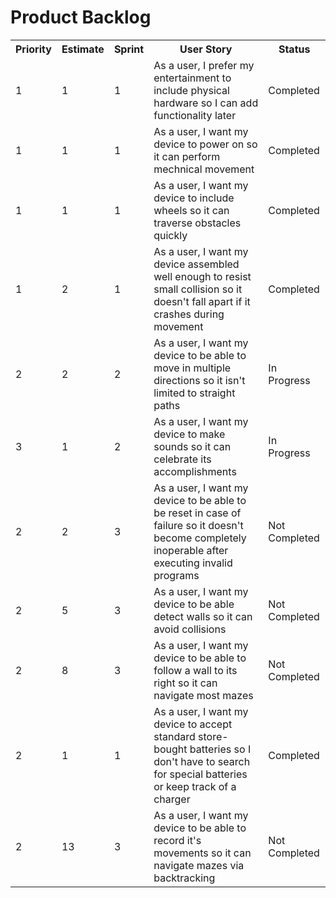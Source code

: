 <h1>Product Backlog</h1>
<table>
  <tr>
     <th>Priority</th>
     <th>Estimate</th>
     <th>Sprint</th>
     <th>User Story</th>
     <th>Status</th>
  </tr>
  
  <tr>
      <td>1</td><td>1</td><td>1</td><td>As a user, I prefer my entertainment to include physical hardware so I can add functionality later</td><td>Completed</td>
  </tr>
  
  <tr>
  <td>1</td><td>1</td><td>1</td><td>As a user, I want my device to power on so it can perform mechnical movement</td><td>Completed</td>
  </tr>
  
  <tr>
      <td>1</td><td>1</td><td>1</td><td>As a user, I want my device to include wheels so it can traverse obstacles quickly</td><td>Completed</td>
  </tr>
  
  <tr>
  <td>1</td><td>2</td><td>1</td><td>As a user, I want my device assembled well enough to resist small collision so it doesn't fall apart if it crashes during movement</td><td>Completed</td>
  </tr>
  
  <tr>
      <td>2</td><td>2</td><td>2</td><td>As a user, I want my device to be able to move in multiple directions so it isn't limited to straight paths</td><td>In Progress</td>
  </tr>
  
  <tr>
      <td>3</td><td>1</td><td>2</td><td>As a user, I want my device to make sounds so it can celebrate its accomplishments</td><td>In Progress</td>
  </tr>
  
  <tr>
      <td>2</td><td>2</td><td>3</td><td>As a user, I want my device to be able to be reset in case of failure so it doesn't become completely inoperable after executing invalid programs</td><td>Not Completed</td>
  </tr>
  
  <tr>
      <td>2</td><td>5</td><td>3</td><td>As a user, I want my device to be able detect walls so it can avoid collisions</td><td>Not Completed</td>
  </tr>
  
  <tr>
      <td>2</td><td>8</td><td>3</td><td>As a user, I want my device to be able to follow a wall to its right so it can navigate most mazes</td><td>Not Completed</td>
  </tr>

  <tr>
      <td>2</td><td>1</td><td>1</td><td>As a user, I want my device to accept standard store-bought batteries so I don't have to search for special batteries or keep track of a charger</td><td>Completed</td>
  </tr>

  <tr>
      <td>2</td><td>13</td><td>3</td><td>As a user, I want my device to be able to record it's movements so it can navigate mazes via backtracking</td><td>Not Completed</td>
  </tr>



</table>
